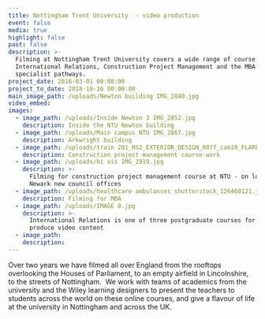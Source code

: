 ```yaml
---
title: Nottingham Trent University  - video production
event: false
media: true
highlight: false
past: false
description: >-
  Filming at Nottingham Trent University covers a wide range of course content -
  International Relations, Construction Project Management and the MBA with
  specialist pathways.
project_date: 2016-03-01 00:00:00
project_to_date: 2018-10-16 00:00:00
main_image_path: /uploads/Newton building IMG_2840.jpg
video_embed:
images:
  - image_path: /uploads/Inside Newton 3 IMG_2852.jpg
    description: Inside the NTU Newton building
  - image_path: /uploads/Main campus NTU IMG_2867.jpg
    description: Arkwright building
  - image_path: /uploads/train 281_HS2_EXTERIOR_DESIGN_007f_cam10_FLARE_PANTO 1920.jpg
    description: Construction project management course-work
  - image_path: /uploads/hi vis IMG_2919.jpg
    description: >-
      Filming for construction project management course at NTU - on location at
      Newark new council offices
  - image_path: /uploads/healthcare ambulances shutterstock_126460121.jpg
    description: Filming for MBA
  - image_path: /uploads/IMAGE 8.jpg
    description: >-
      International Relations is one of three postgraduate courses for which we
      produce video content
  - image_path:
    description:
---
```


Over two years we have filmed all over England from the rooftops overlooking the Houses of Parliament, to an empty airfield in Lincolnshire, to the streets of Nottingham.  We work with teams of academics from the university and the Wiley learning designers to present the teachers to students across the world on these online courses, and give a flavour of life at the university in Nottingham and across the UK.
